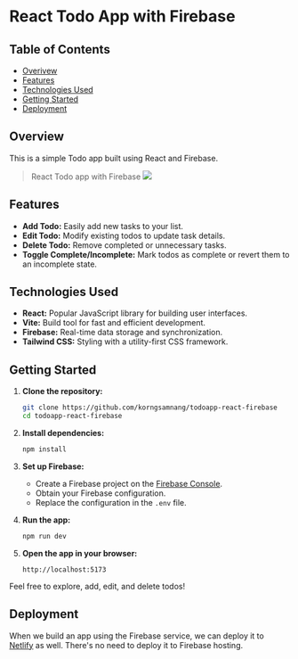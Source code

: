 # React Todo App with Firebase

## Table of Contents

-   [Overivew](#overview)
-   [Features](#features)
-   [Technologies Used](#technologies-used)
-   [Getting Started](#getting-started)
-   [Deployment](#deployment)

## Overview

This is a simple Todo app built using React and Firebase.

> React Todo app with Firebase
> ![](https://github.com/korngsamnang/todoapp-react-firebase/assets/99709883/aafbe61d-0e91-4df6-a3c6-0e11a52f18b5)

## Features

-   **Add Todo:** Easily add new tasks to your list.
-   **Edit Todo:** Modify existing todos to update task details.
-   **Delete Todo:** Remove completed or unnecessary tasks.
-   **Toggle Complete/Incomplete:** Mark todos as complete or revert them to an
    incomplete state.

## Technologies Used

-   **React:** Popular JavaScript library for building user interfaces.
-   **Vite:** Build tool for fast and efficient development.
-   **Firebase:** Real-time data storage and synchronization.
-   **Tailwind CSS:** Styling with a utility-first CSS framework.

## Getting Started

1. **Clone the repository:**

    ```bash
    git clone https://github.com/korngsamnang/todoapp-react-firebase
    cd todoapp-react-firebase
    ```

2. **Install dependencies:**

    ```bash
    npm install
    ```

3. **Set up Firebase:**

    - Create a Firebase project on the
      [Firebase Console](https://console.firebase.google.com/).
    - Obtain your Firebase configuration.
    - Replace the configuration in the `.env` file.

4. **Run the app:**

    ```bash
    npm run dev
    ```

5. **Open the app in your browser:**

    `http://localhost:5173`

Feel free to explore, add, edit, and delete todos!

## Deployment

When we build an app using the Firebase service, we can deploy it to
[Netlify](https://app.netlify.com/) as well. There's no need to deploy it to
Firebase hosting.
